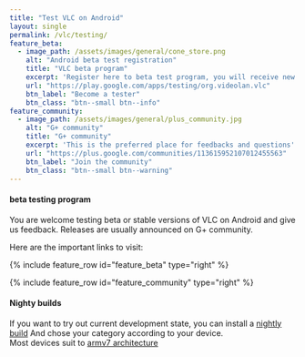 ```yaml
---
title: "Test VLC on Android"
layout: single
permalink: /vlc/testing/
feature_beta:
  - image_path: /assets/images/general/cone_store.png
    alt: "Android beta test registration"
    title: "VLC beta program"
    excerpt: 'Register here to beta test program, you will receive new features and bugs before anyone else!'
    url: "https://play.google.com/apps/testing/org.videolan.vlc"
    btn_label: "Become a tester"
    btn_class: "btn--small btn--info"
feature_community:
  - image_path: /assets/images/general/plus_community.jpg
    alt: "G+ community"
    title: "G+ community"
    excerpt: 'This is the preferred place for feedbacks and questions'
    url: "https://plus.google.com/communities/113615952107012455563"
    btn_label: "Join the community"
    btn_class: "btn--small btn--warning"
---
```

#### beta testing program
You are welcome testing beta or stable versions of VLC on Android and give us feedback.
Releases are usually announced on G+ community.

Here are the important links to visit:

{% include feature_row id="feature_beta" type="right" %}

{% include feature_row id="feature_community" type="right" %}

#### Nighty builds

If you want to try out current development state, you can install a [nightly build](http://nightlies.videolan.org/build/)
And chose your category according to your device.  
Most devices suit to [armv7 architecture](http://nightlies.videolan.org/build/android-armv7/)

